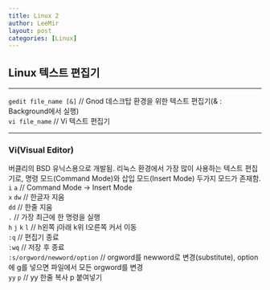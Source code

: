 ```yaml
---
title: Linux 2
author: LeeMir
layout: post
categories: [Linux]
---
```

## Linux 텍스트 편집기
- - -

`gedit file_name [&]` // Gnod 데스크탑 환경을 위한 텍스트 편집기(& : Background에서 실행)<br>
`vi file_name` // Vi 텍스트 편집기

- - -
### Vi(Visual Editor)
버클리의 BSD 유닉스용으로 개발됨. 리눅스 환경에서 가장 많이 사용하는 텍스트 편집기로, 명령 모드(Command Mode)와 삽입 모드(Insert Mode) 두가지 모드가 존재함.<br>
`i` `a` // Command Mode -> Insert Mode<br>
`x` `dw` // 한글자 지움<br>
`dd` // 한줄 지움<br>
`.` // 가장 최근에 한 명령을 실행<br>
`h` `j` `k` `l` // h왼쪽 j아래 k위 l오른쪽 커서 이동<br>
`:q` // 편집기 종료<br>
`:wq` // 저장 후 종료<br>
`:s/orgword/newword/option` // orgword를 newword로 변경(substitute), option에 g를 넣으면 파일에서 모든 orgword를 변경<br>
`yy` `p` // yy 한줄 복사 p 붙여넣기<br>